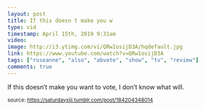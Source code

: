 ```yaml
---
layout: post
title: If this doesn t make you w
type: vid
timestamp: April 15th, 2019 9:31am
video: 
image: http://i3.ytimg.com/vi/QRwIosijD3A/hqdefault.jpg
link: https://www.youtube.com/watch?v=QRwIosijD3A
tags: ["roseanne", "also", "abvote", "show", "tv", "review"]
comments: true
---
```

    
If this doesn’t make you want to vote, I don’t know what will.
 
  
<small>source: https://saturdayxiii.tumblr.com/post/184204348014</small>